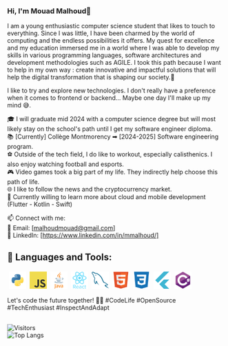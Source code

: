 ### Hi, I'm Mouad Malhoud👋

I am a young enthusiastic computer science student that likes to touch to everything. Since I was little, I have been charmed by the world of computing and the endless possibilities it offers. My quest for excellence and my education immersed me in a world where I was able to develop my skills in various programming languages, software architectures and development methodologies such as AGILE. I took this path because I want to help in my own way : create innovative and impactful solutions that will help the digital transformation that is shaping our society.🤝  

I like to try and explore new technologies. I don't really have a preference when it comes to frontend or backend... Maybe one day I'll make up my mind 😅. 

🎓 I will graduate mid 2024 with a computer science degree but will most likely stay on the school's path until I get my software engineer diploma.  
📚 [Currently] Collège Montmorency ➡ [2024-2025] Software engineering program.  
⚽️ Outside of the tech field, I do like to workout, especially calisthenics. I also enjoy watching football and esports.  
🎮 Video games took a big part of my life. They indirectly help choose this path of life.  
🌐 I like to follow the news and the cryptocurrency market.  
🔎 Currently willing to learn more about cloud and mobile development (Flutter - Kotlin - Swift)


📫 Connect with me:  
📧 Email: [malhoudmouad@gmail.com]  
🔗 LinkedIn: [https://www.linkedin.com/in/mmalhoud/]  

## 🧰 Languages and Tools:  
<img src="https://raw.githubusercontent.com/github/explore/80688e429a7d4ef2fca1e82350fe8e3517d3494d/topics/python/python.png" alt="Python" height="40" style="vertical-align:top; margin:4px"><img src="https://raw.githubusercontent.com/github/explore/80688e429a7d4ef2fca1e82350fe8e3517d3494d/topics/javascript/javascript.png" alt="Javascript" height="40" style="vertical-align:top; margin:4px"><img src="https://raw.githubusercontent.com/github/explore/80688e429a7d4ef2fca1e82350fe8e3517d3494d/topics/java/java.png" alt="java" height="40" style="vertical-align:top; margin:4px"><img src="https://raw.githubusercontent.com/devicons/devicon/master/icons/react/react-original-wordmark.svg" alt="react" height="40" style="vertical-align:top; margin:4px"><img src="https://raw.githubusercontent.com/devicons/devicon/master/icons/mysql/mysql-original.svg" alt="mySQL" height="40" style="vertical-align:top; margin:4px"><img src="https://raw.githubusercontent.com/devicons/devicon/master/icons/html5/html5-original.svg" alt="html" height="40" style="vertical-align:top; margin:4px"><img src="https://raw.githubusercontent.com/devicons/devicon/master/icons/css3/css3-plain.svg" alt="CSS" height="40" style="vertical-align:top; margin:4px"><img src="https://raw.githubusercontent.com/devicons/devicon/master/icons/flutter/flutter-plain.svg" alt="flutter" height="40" style="vertical-align:top; margin:4px"><img src="https://raw.githubusercontent.com/devicons/devicon/master/icons/csharp/csharp-original.svg" alt="C#" height="40" style="vertical-align:top; margin:4px">






Let's code the future together! 💪✨ #CodeLife #OpenSource #TechEnthusiast #InspectAndAdapt  
##
![Visitors](https://visitor-badge.laobi.icu/badge?page_id=MouadMalhoud)  
![Top Langs](https://github-readme-stats.vercel.app/api/top-langs/?username=MouadMalhoud&theme=tokyonight)

